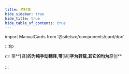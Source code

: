 ```yaml
---
title: 资料集
hide_sidebar: true
hide_title: true
hide_table_of_contents: true
---
```


import ManualCards from '@site/src/components/card/doc'

:::tip

👉 带**[译]**的为纯手动翻译,带**[转]**字为转载,其它的均为**原创**

:::

<ManualCards />
